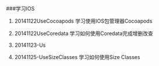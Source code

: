 ###学习IOS

1. 20141122UseCocoapods 学习使用IOS包管理器Cocoapods

2. 20141122UseCoredata 学习如何使用Coredata完成增删改查

3. 20141123-Us

4. 20141125-UseSizeClasses 学习如何使用Size Classes
